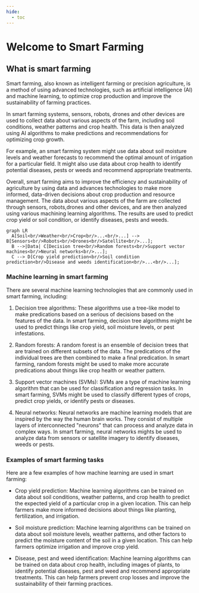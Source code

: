 ```yaml
---
hide:
  - toc
---
```


# Welcome to Smart Farming

## What is smart farming

Smart farming, also known as intelligent farming or precision agriculture, is a method of using advanced technologies, such as artificial intelligence (AI) and machine learning, to optimize crop production and improve the sustainability of farming practices.

In smart farming systems, sensors, robots, drones and other devices are used to collect data about various aspects of the farm, including soil conditions, weather patterns and crop health. This data is then analyzed using AI algorithms to make predictions and recommendations for optimizing crop growth.

For example, an smart farming system might use data about soil moisture levels and weather forecasts to recommend the optimal amount of irrigation for a particular field. It might also use data about crop health to identify potential diseases, pests or weeds and recommend appropriate treatments.

Overall, smart farming aims to improve the efficiency and sustainability of agriculture by using data and advances technologies to make more informed, data-driven decisions about crop production and resource management. The data about various aspects of the farm are collected through sensors, robots,drones and other devices, and are then analyzed using various machining learning algorithms. The results are used to predict crop yield or soil condition, or identify diseases, pests and weeds.

``` mermaid
graph LR
  A[Soil<br/>Weather<br/>Crop<br/>...<br/>...] --> B[Sensors<br/>Robots<br/>Drones<br/>Satellite<br/>...];
  B -->|Data| C[Decision tree<br/>Random forests<br/>Support vector machines<br/>Neural networks<br/>...];
  C --> D[Crop yield prediction<br/>Soil condition prediction<br/>Disease and weeds identification<br/>...<br/>...];
```

### Machine learning in smart farming

There are several machine learning technologies that are commonly used in smart farming, including:

1. Decision tree algorithms: These algorithms use a tree-like model to make predications based on a serious of decisions based on the features of the data. In smart farming, decision tree algorithms might be used to predict things like crop yield, soil moisture levels, or pest infestations.

2. Random forests: A random forest is an ensemble of decision trees that are trained on different subsets of the data. The predications of the individual trees are then combined to make a final predication. In smart farming, random forests might be used to make more accurate predications about things like crop health or weather pattern.

3. Support vector machines (SVMs): SVMs are a type of machine learning algorithm that can be used for classification and regression tasks. In smart farming, SVMs might be used to classify different types of crops, predict crop yields, or identify pests or diseases.

4. Neural networks: Neural networks are machine learning models that are inspired by the way the human brain works. They consist of multiple layers of interconnected "neurons" that can process and analyze data in complex ways. In smart farming, neural networks mights be used to analyze data from sensors or satellite imagery to identify diseases, weeds or pests.

### Examples of smart farming tasks

Here are a few examples of how machine learning are used in smart farming:

- Crop yield prediction: Machine learning algorithms can be trained on data about soil conditions, weather patterns, and crop health to predict the expected yield of a particular crop in a given location. This can help farmers make more informed decisions about things like planting, fertilization, and irrigation.

- Soil moisture prediction: Machine learning algorithms can be trained on data about soil moisture levels, weather patterns, and other factors to predict the moisture content of the soil in a given location. This can help farmers optimize irrigation and improve crop yield.

- Disease, pest and weed identification: Machine learning algorithms can be trained on data about crop health, including images of plants, to identify potential diseases, pest and weed and recommend appropriate treatments. This can help farmers prevent crop losses and improve the sustainability of their farming practices.